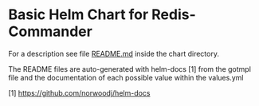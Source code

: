 # Basic Helm Chart for Redis-Commander

For a description see file [README.md](redis-commander/README.md) inside the chart directory.


The README files are auto-generated with helm-docs [1] from the gotmpl file and the documentation
of each possible value within the values.yml

[1] https://github.com/norwoodj/helm-docs

